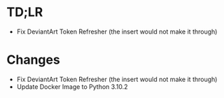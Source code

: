 # TD;LR
- Fix DeviantArt Token Refresher (the insert would not make it through)

# Changes
- Fix DeviantArt Token Refresher (the insert would not make it through)
- Update Docker Image to Python 3.10.2
